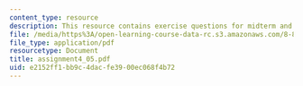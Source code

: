 ```yaml
---
content_type: resource
description: This resource contains exercise questions for midterm and final exam.
file: /media/https%3A/open-learning-course-data-rc.s3.amazonaws.com/8-811-particle-physics-ii-fall-2005/e2152ff1bb9c4dacfe3900ec068f4b72_assignment4_05.pdf
file_type: application/pdf
resourcetype: Document
title: assignment4_05.pdf
uid: e2152ff1-bb9c-4dac-fe39-00ec068f4b72
---
```

